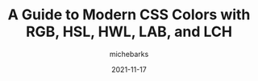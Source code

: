 ---
author: michebarks
date: 2021-11-17
publisher: smashingmag
tags:
  - guides
  - css
  - colors
target_url: https://www.smashingmagazine.com/2021/11/guide-modern-css-colors/
title: "A Guide to Modern CSS Colors with RGB, HSL, HWL, LAB, and LCH"
---
